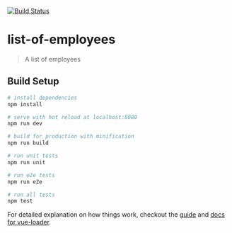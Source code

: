 [![Build Status](http://ci.asn.ninja/buildStatus/icon?job=vuejs-github-ci)](http://ci.asn.ninja/job/vuejs-github-ci)

# list-of-employees

> A list of employees

## Build Setup

``` bash
# install dependencies
npm install

# serve with hot reload at localhost:8080
npm run dev

# build for production with minification
npm run build

# run unit tests
npm run unit

# run e2e tests
npm run e2e

# run all tests
npm test
```

For detailed explanation on how things work, checkout the [guide](http://vuejs-templates.github.io/webpack/) and [docs for vue-loader](http://vuejs.github.io/vue-loader).
